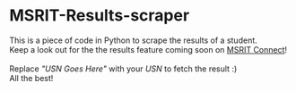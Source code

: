 # MSRIT-Results-scraper
This is a piece of code in Python to scrape the results of a student.<br>
Keep a look out for the the results feature coming soon on [MSRIT Connect](https://play.google.com/store/apps/details?id=msrit.msritconnect.com.msritconnect&hl=en)!<br>
<br>
Replace <i>"USN Goes Here"</i> with your <i>USN</i> to fetch the result :) <br>
All the best!
